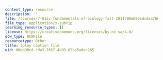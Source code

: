 ```yaml
---
content_type: resource
description: ''
file: /courses/7-01sc-fundamentals-of-biology-fall-2011/00eb90cdcda376674b9362be5a6ec265_BIIWlZqWxKg.srt
file_type: application/x-subrip
learning_resource_types: []
license: https://creativecommons.org/licenses/by-nc-sa/4.0/
ocw_type: OCWFile
resourcetype: Other
title: 3play caption file
uid: 00eb90cd-cda3-7667-4b93-62be5a6ec265
---
```

